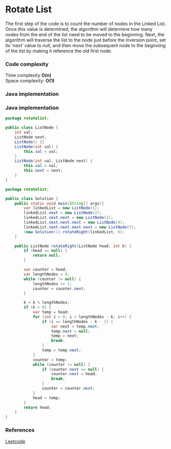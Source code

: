 # Rotate List

The first step of the code is to count the number of nodes in the Linked List. Once this value is determined, the algorithm will determine how many nodes from the end of the list need to be moved to the beginning. Next, the algorithm will traverse the list to the node just before the inversion point, set its 'next' value to null, and then move the subsequent node to the beginning of the list by making it reference the old first node.

### Code complexity
Time complexity **O(n)** \
Space complexity: **O(1)**

### Java implementation

### Java implementation

``` Java
package rotatelist;

public class ListNode {
    int val;
    ListNode next;
    ListNode() {}
    ListNode(int val) {
        this.val = val;
    }
    ListNode(int val, ListNode next) {
        this.val = val;
        this.next = next;
    }
}
```

``` Java
package rotatelist;

public class Solution {
    public static void main(String[] args){
        var linkedList = new ListNode(1);
        linkedList.next = new ListNode(2);
        linkedList.next.next = new ListNode(3);
        linkedList.next.next.next = new ListNode(4);
        linkedList.next.next.next.next = new ListNode(5);
        (new Solution()).rotateRight(linkedList, 0);
    }

    public ListNode rotateRight(ListNode head, int k) {
        if (head == null) {
            return null;
        }

        var counter = head;
        var lengthNodes = 0;
        while (counter != null) {
            lengthNodes += 1;
            counter = counter.next;
        }

        k = k % lengthNodes;
        if (k > 0) {
            var temp = head;
            for (int i = 0; i < lengthNodes - k; i++) {
                if (i == lengthNodes - k - 1) {
                    var next = temp.next;
                    temp.next = null;
                    temp = next;
                    break;
                }
                temp = temp.next;
            }
            counter = temp;
            while (counter != null) {
                if (counter.next == null) {
                    counter.next = head;
                    break;
                }
                counter = counter.next;
            }
            head = temp;
        }
        return head;
    }
}
```

### References
[Leetcode](https://leetcode.com/problems/rotate-list/)
